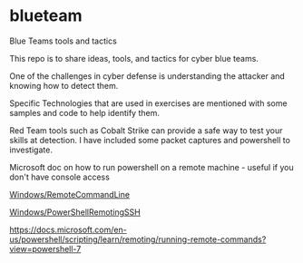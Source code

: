 # blueteam
Blue Teams tools and tactics


This repo is to share ideas, tools, and tactics for cyber blue teams.  

One of the challenges in cyber defense is understanding the attacker and knowing how to detect them.

Specific Technologies that are used in exercises are mentioned with some samples and code to help identify them.

Red Team tools such as Cobalt Strike can provide a safe way to test your skills at detection.  I have included some packet captures and powershell to investigate.



Microsoft doc on how to run powershell on a remote machine - useful if you don't have console access

  [Windows/RemoteCommandLine](Windows/RemoteCommandLine)  

  [Windows/PowerShellRemotingSSH](Windows/PowerShellRemotingSSH)
  
  https://docs.microsoft.com/en-us/powershell/scripting/learn/remoting/running-remote-commands?view=powershell-7
  
  
